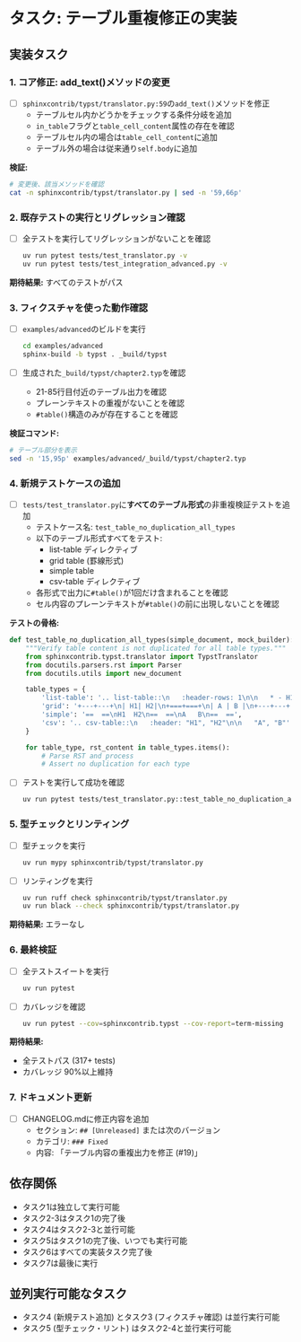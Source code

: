 # タスク: テーブル重複修正の実装

## 実装タスク

### 1. コア修正: add_text()メソッドの変更

- [ ] `sphinxcontrib/typst/translator.py:59`の`add_text()`メソッドを修正
  - テーブルセル内かどうかをチェックする条件分岐を追加
  - `in_table`フラグと`table_cell_content`属性の存在を確認
  - テーブルセル内の場合は`table_cell_content`に追加
  - テーブル外の場合は従来通り`self.body`に追加

**検証:**
```bash
# 変更後、該当メソッドを確認
cat -n sphinxcontrib/typst/translator.py | sed -n '59,66p'
```

### 2. 既存テストの実行とリグレッション確認

- [ ] 全テストを実行してリグレッションがないことを確認
  ```bash
  uv run pytest tests/test_translator.py -v
  uv run pytest tests/test_integration_advanced.py -v
  ```

**期待結果:** すべてのテストがパス

### 3. フィクスチャを使った動作確認

- [ ] `examples/advanced`のビルドを実行
  ```bash
  cd examples/advanced
  sphinx-build -b typst . _build/typst
  ```

- [ ] 生成された`_build/typst/chapter2.typ`を確認
  - 21-85行目付近のテーブル出力を確認
  - プレーンテキストの重複がないことを確認
  - `#table()`構造のみが存在することを確認

**検証コマンド:**
```bash
# テーブル部分を表示
sed -n '15,95p' examples/advanced/_build/typst/chapter2.typ
```

### 4. 新規テストケースの追加

- [ ] `tests/test_translator.py`に**すべてのテーブル形式**の非重複検証テストを追加
  - テストケース名: `test_table_no_duplication_all_types`
  - 以下のテーブル形式すべてをテスト:
    - list-table ディレクティブ
    - grid table (罫線形式)
    - simple table
    - csv-table ディレクティブ
  - 各形式で出力に`#table()`が1回だけ含まれることを確認
  - セル内容のプレーンテキストが`#table()`の前に出現しないことを確認

**テストの骨格:**
```python
def test_table_no_duplication_all_types(simple_document, mock_builder):
    """Verify table content is not duplicated for all table types."""
    from sphinxcontrib.typst.translator import TypstTranslator
    from docutils.parsers.rst import Parser
    from docutils.utils import new_document

    table_types = {
        'list-table': '.. list-table::\n   :header-rows: 1\n\n   * - H1\n     - H2\n   * - A\n     - B',
        'grid': '+---+---+\n| H1| H2|\n+===+===+\n| A | B |\n+---+---+',
        'simple': '==  ==\nH1  H2\n==  ==\nA   B\n==  ==',
        'csv': '.. csv-table::\n   :header: "H1", "H2"\n\n   "A", "B"'
    }

    for table_type, rst_content in table_types.items():
        # Parse RST and process
        # Assert no duplication for each type
```

- [ ] テストを実行して成功を確認
  ```bash
  uv run pytest tests/test_translator.py::test_table_no_duplication_all_types -v
  ```

### 5. 型チェックとリンティング

- [ ] 型チェックを実行
  ```bash
  uv run mypy sphinxcontrib/typst/translator.py
  ```

- [ ] リンティングを実行
  ```bash
  uv run ruff check sphinxcontrib/typst/translator.py
  uv run black --check sphinxcontrib/typst/translator.py
  ```

**期待結果:** エラーなし

### 6. 最終検証

- [ ] 全テストスイートを実行
  ```bash
  uv run pytest
  ```

- [ ] カバレッジを確認
  ```bash
  uv run pytest --cov=sphinxcontrib.typst --cov-report=term-missing
  ```

**期待結果:**
- 全テストパス (317+ tests)
- カバレッジ 90%以上維持

### 7. ドキュメント更新

- [ ] CHANGELOG.mdに修正内容を追加
  - セクション: `## [Unreleased]` または次のバージョン
  - カテゴリ: `### Fixed`
  - 内容: 「テーブル内容の重複出力を修正 (#19)」

## 依存関係

- タスク1は独立して実行可能
- タスク2-3はタスク1の完了後
- タスク4はタスク2-3と並行可能
- タスク5はタスク1の完了後、いつでも実行可能
- タスク6はすべての実装タスク完了後
- タスク7は最後に実行

## 並列実行可能なタスク

- タスク4 (新規テスト追加) とタスク3 (フィクスチャ確認) は並行実行可能
- タスク5 (型チェック・リント) はタスク2-4と並行実行可能
